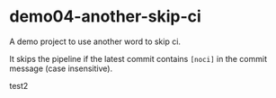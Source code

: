 # demo04-another-skip-ci

A demo project to use another word to skip ci.

It skips the pipeline if the latest commit contains `[noci]` in the commit message (case insensitive).

test2
